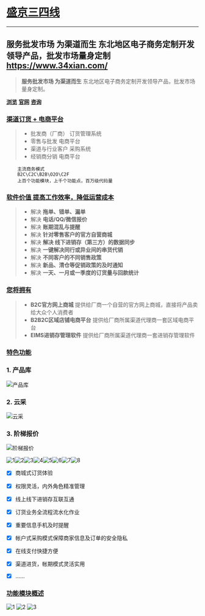 # [盛京三四线](https://www.34xian.com/)

------
服务批发市场 为渠道而生 东北地区电子商务定制开发领导产品，批发市场量身定制 https://www.34xian.com/
------

> **服务批发市场 为渠道而生** 
> 东北地区电子商务定制开发领导产品，批发市场量身定制。

**[浏览][1]**  **[官网][2]**  **[咨询][3]**

### [渠道订货 + 电商平台](https://www.34xian.com/)

> * 批发商（厂商） 订货管理系统 
> * 零售与批发 电商平台
> * 渠道与行业客户 采购系统
> * 经销商分销 电商平台

        主流商务模式
        B2C\C2C\B2B\O2O\C2F
        上百个功能模块，上千个功能点，百万级代码量

### [软件价值 提高工作效率，降低运营成本](https://www.34xian.com/)

> * 解决 **拖单、错单、漏单**
> * 解决 **电话/QQ/微信报价**
> * 解决 **账期混乱与提醒**
> * 解决 **针对零售客户的官方自营商城**
> * 解决 **解决 线下进销存（第三方）的数据同步**
> * 解决 **一键解决同行或异业间的串货代销**
> * 解决 **不同客户的不同销售政策**
> * 解决 **新品、清仓等促销政策的及时通知**
> * 解决 **一天、一月或一季度的订货量与回款统计**

### [您将拥有](https://www.34xian.com/)

> * **B2C官方网上商城** 提供给厂商一个自营的官方网上商城，直接将产品卖给大众个人消费者 
> * **B2B2C区域店铺电商平台** 提供给厂商所属渠道代理商一套区域电商平台 
> * **EIMS进销存管理软件** 提供给厂商所属渠道代理商一套进销存管理软件

### [特色功能](https://www.34xian.com/)
### 1. 产品库
![产品库][4]
### 2. 云采
 ![云采][5]
### 3. 阶梯报价
 ![阶梯报价][6]
 
 ![1][7]![2][8]![3][9]![4][10]![5][11]![6][12]![7][13]![8][14]
 
- [x] 商城式订货体验
- [x] 权限灵活，内外角色精准管理
- [x] 线上线下进销存互联互通
- [x] 订货业务全流程流水化作业
- [x] 重要信息手机及时提醒
- [x] 帐户式采购模式保障商家信息及订单的安全隐私
- [x] 在线支付快捷方便
- [x] 渠道进货，帐期模式灵活实用
- [x] ……


### [功能模块概述](https://www.34xian.com/)

![1][15]
![2][16]
![3][17]


  [1]: https://www.34xian.com/
  [2]: https://www.sytm.net/jiejuefangan/
  [3]: https://www.sytm.net/jiejuefangan/Contact.html
  [4]: https://www.sytm.net/Templets/shop2/img/bg7_1.png
  [5]: https://www.sytm.net/Templets/shop2/img/bg7_2.png
  [6]: https://www.sytm.net/Templets/shop2/img/bg7_3.png
  [7]: https://www.sytm.net/Templets/shop2/img/bg7_01.png
  [8]: https://www.sytm.net/Templets/shop2/img/bg7_02.png
  [9]: https://www.sytm.net/Templets/shop2/img/bg7_03.png
  [10]: https://www.sytm.net/Templets/shop2/img/bg7_04.png
  [11]: https://www.sytm.net/Templets/shop2/img/bg7_05.png
  [12]: https://www.sytm.net/Templets/shop2/img/bg7_06.png
  [13]: https://www.sytm.net/Templets/shop2/img/bg7_07.png
  [14]: https://www.sytm.net/Templets/shop2/img/bg7_08.png
  [15]: https://www.sytm.net/Templets/shop2/img/bg8_1.png
  [16]: https://www.sytm.net/Templets/shop2/img/bg8_2.png
  [17]: https://www.sytm.net/Templets/shop2/img/bg8_3.png
